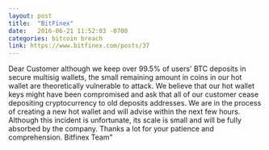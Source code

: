 ```yaml
---
layout: post
title:  "BitFinex"
date:   2016-06-21 11:52:03 -0700
categories: bitcoin breach
link: https://www.bitfinex.com/posts/37
---
```

Dear Customer although we keep over 99.5% of users' BTC deposits in secure multisig wallets, the small remaining amount in coins in our hot wallet are theoretically vulnerable to attack. We believe that our hot wallet keys might have been compromised and ask that all of our customer cease depositing cryptocurrency to old deposits addresses. We are in the process of creating a new hot wallet and will advise within the next few hours. Although this incident is unfortunate, its scale is small and will be fully absorbed by the company. Thanks a lot for your patience and comprehension. Bitfinex Team"
